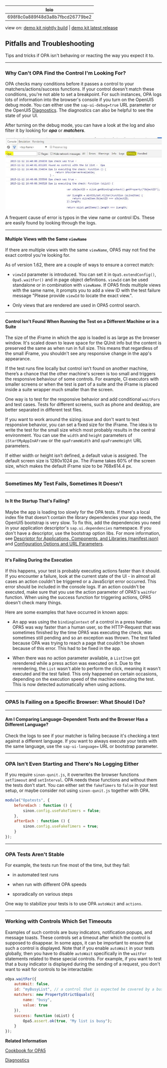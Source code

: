 <!-- loio698f8c0a889f48d3a8b7fbcd26779be2 -->

| loio |
| -----|
| 698f8c0a889f48d3a8b7fbcd26779be2 |

<div id="loio">

view on: [demo kit nightly build](https://sdk.openui5.org/nightly/#/topic/698f8c0a889f48d3a8b7fbcd26779be2) | [demo kit latest release](https://sdk.openui5.org/topic/698f8c0a889f48d3a8b7fbcd26779be2)</div>

## Pitfalls and Troubleshooting

Tips and tricks if OPA isn't behaving or reacting the way you expect it to.

***

### Why Can't OPA Find the Control I'm Looking For?

OPA checks many conditions before it passes a control to your matchers/actions/success functions. If your control doesn't match these conditions, you're not able to set a breakpoint. For such instances, OPA logs lots of information into the browser's console if you turn on the OpenUI5 debug mode. You can either use the `sap-ui-debug=true` URL parameter or the OpenUI5 [Diagnostics](Diagnostics_6ec18e8.md#loio6ec18e80b0ce47f290bc2645b0cc86e6). The diagnostics can also be helpful to see the state of your UI.

After turning on the debug mode, you can have a look at the log and also filter it by looking for ***opa*** or ***matchers***.

 ![](images/loio340d18e41c28469fbd14b6fe128ff89b_LowRes.jpg) 

A frequent cause of error is typos in the view name or control IDs. These are easily found by looking through the logs.

***

#### Multiple Views with the Same `viewName`

If there are multiple views with the same `viewName`, OPA5 may not find the exact control you're looking for.

As of version 1.62, there are a couple of ways to ensure a correct match:

-   `viewId` parameter is introduced. You can set it in `Opa5.extendConfig()`, `Opa5.waitFor()` and in page object definitions. `viewId` can be used standalone or in combination with `viewName`. If OPA5 finds multiple views with the same name, it prompts you to add a view ID with the test failure message "Please provide `viewId` to locate the exact view.".

-   Only views that are rendered are used in OPA5 control search.


***

#### Control Isn't Found When Running the Test on a Different Machine or in a Suite

The size of the iFrame in which the app is loaded is as large as the browser window. It's scaled down to leave space for the QUnit info but the content is preserved the same as when run in full size. This means that regardless of the small iFrame, you shouldn't see any responsive change in the app's appearance.

If the test runs fine locally but control isn’t found on another machine, there’s a chance that the other machine's screen is too small and triggers the responsive behaviour of some controls. For example, CI executors with smaller screens or when the test is part of a suite and the iFrame is placed inside a suite wrapper much smaller than the screen.

One way is to test for the responsive behavior and add conditional `waitFors` and test cases. Tests for different screens, such as phone and desktop, are better separated in different test files.

If you want to work around the sizing issue and don't want to test responsive behavior, you can set a fixed size for the iFrame. The idea is to write the test for the small size which most probably results in the central environment. You can use the `width` and `height` parameters of `iStartMyAppInAFrame` or the `opaFrameWidth` and `opaFrameHeight` URL parameters.

If either width or height isn’t defined, a default value is assigned. The default screen size is 1280x1024 px. The iFrame takes 60% of the screen size, which makes the default iFrame size to be 768x614.4 px.

***

### Sometimes My Test Fails, Sometimes It Doesn't

***

#### Is It the Startup That's Failing?

Maybe the app is loading too slowly for the OPA tests. If there's a local index file that doesn't contain the library dependencies your app needs, the OpenUI5 bootstrap is very slow. To fix this, add the dependencies you need in your application descriptor's `sap.ui.dependencies` namespace. If you don't have a descriptor, use the bootstrap option libs. For more information, see [Descriptor for Applications, Components, and Libraries \(manifest.json\)](Descriptor_for_Applications_Components_and_Libraries_manifest_json_be0cf40.md) and [Configuration Options and URL Parameters](Configuration_Options_and_URL_Parameters_91f2d03.md).

***

#### It's Failing During the Execution

If this happens, your test is probably executing actions faster than it should. If you encounter a failure, look at the current state of the UI - in almost all cases an action couldn't be triggered or a JavaScript error occurred. This error should be included in the console logs. If an action couldn't be executed, make sure that you use the action parameter of OPA5's `waitFor` function. When using the success function for triggering actions, OPA5 doesn't check many things.

Here are some examples that have occurred in known apps:

-   An app was using the `bindingContext` of a control in a press handler. OPA5 was way faster than a human user, so the HTTP-Request that was sometimes finished by the time OPA5 was executing the check, was sometimes still pending and so an exception was thrown. The test failed because OPA was trying to reach a page that couldn't be shown because of this error. This had to be fixed in the app.

-   When there was no action parameter available, a `ListItem` got rerendered while a press action was executed on it. Due to the rerendering, the `List` wasn't able to perform the click, meaning it wasn't executed and the test failed. This only happened on certain occasions, depending on the execution speed of the machine executing the test. This is now detected automatically when using actions.


***

### OPA5 Is Failing on a Specific Browser: What Should I Do?

***

#### Am I Comparing Language-Dependent Texts and the Browser Has a Different Language?

Check the logs to see if your matcher is failing because it's checking a text against a different language. If you want to always execute your tests with the same language, use the `sap-ui-language=` URL or bootstrap parameter.

***

### OPA Isn't Even Starting and There's No Logging Either

If you require `sinon-qunit.js`, it overwrites the browser functions `setTimeout` and `setInterval`. OPA needs these functions and without them the tests don't start. You can either set the `fakeTimers` to `false` in your test setup, or maybe consider not using `sinon-qunit.js` together with OPA.

```js
module("Opatests", {
    beforeEach : function () {
        sinon.config.useFakeTimers = false;
    },
    afterEach : function () {
        sinon.config.useFakeTimers = true;
    }
});
```

***

<a name="loio698f8c0a889f48d3a8b7fbcd26779be2__section_c3r_j2q_43b"/>

### OPA Tests Aren't Stable

For example, the tests run fine most of the time, but they fail:

-   in automated test runs

-   when run with different OPA speeds

-   sporadically on various steps


One way to stabilize your tests is to use OPA `autoWait` and `actions`.

***

<a name="loio698f8c0a889f48d3a8b7fbcd26779be2__section_alm_s2q_43b"/>

### Working with Controls Which Set Timeouts

Examples of such controls are busy indicators, notification popups, and message toasts. These controls set a timeout after which the control is supposed to disappear. In some apps, it can be important to ensure that such a control is displayed. Note that if you enable `autoWait` in your tests globally, then you have to disable `autoWait` specifically in the `waitFor` statements related to these special controls. For example, if you want to test that a busy indicator is displayed during the sending of a request, you don't want to wait for controls to be interactable:

```js
oOpa.waitFor({
	autoWait: false,
	id: "myBusyList", // a control that is expected be covered by a busy indicator
	matchers: new PropertyStrictEquals({
		name: "busy",
		value: true
	}),
	success: function (oList) {
		Opa5.assert.ok(true, "My list is busy");
	}
});
```

**Related Information**  


[Cookbook for OPA5](Cookbook_for_OPA5_ce4b180.md "Advanced topics and best practices for OPA tests.")

[Diagnostics](Diagnostics_6ec18e8.md#loio6ec18e80b0ce47f290bc2645b0cc86e6 "The Diagnostics window available in OpenUI5 is a support tool that runs within an existing OpenUI5 app.")

